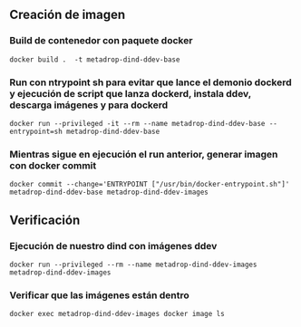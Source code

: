 ## Creación de imagen

### Build de contenedor con paquete docker

```
docker build .  -t metadrop-dind-ddev-base
```

### Run con ntrypoint sh para evitar que lance el demonio dockerd y ejecución de script que lanza dockerd, instala ddev, descarga imágenes y para dockerd

```
docker run --privileged -it --rm --name metadrop-dind-ddev-base --entrypoint=sh metadrop-dind-ddev-base
```

### Mientras sigue en ejecución el run anterior, generar imagen con docker commit

```
docker commit --change='ENTRYPOINT ["/usr/bin/docker-entrypoint.sh"]' metadrop-dind-ddev-base metadrop-dind-ddev-images
```

## Verificación

### Ejecución de nuestro dind con imágenes ddev

```
docker run --privileged --rm --name metadrop-dind-ddev-images metadrop-dind-ddev-images
```

### Verificar que las imágenes están dentro

```
docker exec metadrop-dind-ddev-images docker image ls
```
